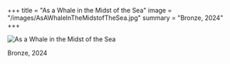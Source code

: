 +++
title = "As a Whale in the Midst of the Sea"
image = "/images/AsAWhaleInTheMidstofTheSea.jpg"
summary = "Bronze, 2024"
+++

![As a Whale in the Midst of the Sea](/images/AsAWhaleInTheMidstofTheSea.jpg)

Bronze, 2024
